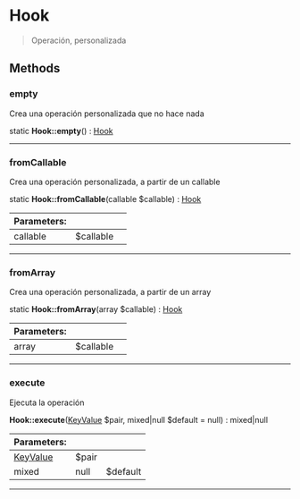 
                                                                                                                                            
    
# Hook


> Operación, personalizada
>
> 








## Methods

### empty
Crea una operación personalizada que no hace nada


static **Hook::empty**() : [Hook](../../../Hook.md)



---


### fromCallable
Crea una operación personalizada, a partir de un callable


static **Hook::fromCallable**(callable $callable) : [Hook](../../../Hook.md)


|Parameters: | | |
| --- | --- | --- |
|callable |$callable |  |

---


### fromArray
Crea una operación personalizada, a partir de un array


static **Hook::fromArray**(array $callable) : [Hook](../../../Hook.md)


|Parameters: | | |
| --- | --- | --- |
|array |$callable |  |

---


### execute
Ejecuta la operación


**Hook::execute**([KeyValue](../../../KeyValue.md) $pair, mixed|null $default = null) : mixed|null


|Parameters: | | |
| --- | --- | --- |
|[KeyValue](../../../KeyValue.md) |$pair |  |
|mixed|null |$default |  |

---


                                                                                                                                                                                                                                                                                                                                                                                                            
    
                                                                                                                                                                                                                                                                             
                